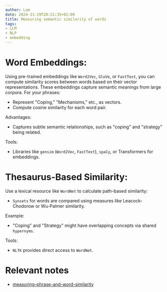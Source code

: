 ```yaml
---
author: Lam
date: 2024-11-29T20:21:35+01:00
title: Measuring semantic similarity of words
tags:
- LLM
- NLP
- embedding
---
```


# Word Embeddings:

Using pre-trained embeddings like `Word2Vec`, `GloVe`, or `FastText`, you can compute similarity scores between words based on their vector representations. These embeddings capture semantic meanings from large corpora. For your phrases:
- Represent "Coping," "Mechanisms," etc., as vectors.
- Compute cosine similarity for each word pair.

Advantages:
- Captures subtle semantic relationships, such as "coping" and "strategy" being related.

Tools:
- Libraries like `gensim` (`Word2Vec`, `FastText`), `spaCy`, or Transformers for embeddings.

# Thesaurus-Based Similarity:

Use a lexical resource like `WordNet` to calculate path-based similarity:
- `Synsets` for words are compared using measures like Leacock-Chodorow or Wu-Palmer similarity.

Example:
- "Coping" and "Strategy" might have overlapping concepts via shared `hypernyms`.

Tools:
- `NLTK` provides direct access to `WordNet`.

# Relevant notes

- [measuring-phrase-and-word-similarity](Resources/measuring-phrase-and-word-similarity.md) 
